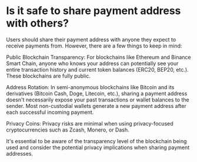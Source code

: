 # Is it safe to share payment address with others?

Users should share their payment address with anyone they expect to receive payments from. However, there are a few things to keep in mind: 

Public Blockchain Transparency: For blockchains like Ethereum and Binance Smart Chain, anyone who knows your address can potentially see your entire transaction history and current token balances (ERC20, BEP20, etc.). These blockchains are fully public. 

Address Rotation: In semi-anonymous blockchains like Bitcoin and its derivatives (Bitcoin Cash, Doge, Litecoin, etc.), sharing a payment address doesn't necessarily expose your past transactions or wallet balances to the sender. Most non-custodial wallets generate a new payment address after each successful incoming payment. 

Privacy Coins: Privacy risks are minimal when using privacy-focused cryptocurrencies such as Zcash, Monero, or Dash. 

It's essential to be aware of the transparency level of the blockchain being used and consider the potential privacy implications when sharing payment addresses. 
